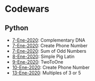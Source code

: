 # Codewars

## Python

- [7-Ene-2020](https://github.com/nestorivanmo/Codewars/tree/master/Done/ComplementaryDNA):  Complementary DNA
- [7-Ene-2020](https://github.com/nestorivanmo/Codewars/tree/master/Done/CreatePhoneNumber): Create Phone Number
- [7-Ene-2020](https://github.com/nestorivanmo/Codewars/tree/master/Done/SumOfOddNumbers): Sum of Odd Numbers
- [8-Ene-2020](https://github.com/nestorivanmo/Codewars/tree/master/Done/SimplePigLatin): Simple Pig Latin
- [9-Ene-2020](https://github.com/nestorivanmo/Codewars/tree/master/Done/TwoToOne): TwoToOne
- [10-Ene-2020](https://github.com/nestorivanmo/Codewars/tree/master/Done/CreatePhoneNumber): Create Phone Number
- [13-Ene-2020](https://github.com/nestorivanmo/Codewars/tree/master/Done/MultiplesOf3or5): Multiples of 3 or 5


